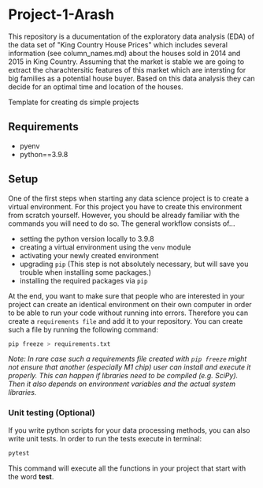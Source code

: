 # Project-1-Arash
This repository is a ducumentation of the exploratory data analysis (EDA) of the data set of "King Country House Prices" which includes several information (see column_names.md) about the houses sold in 2014 and 2015 in King Country. Assuming that the market is stable we are going to extract the charachtersitic features of this market which are intersting for big families as a potential house buyer. Based on this data analysis they can decide for an optimal time and location of the houses.

Template for creating ds simple projects

## Requirements

- pyenv
- python==3.9.8

## Setup

One of the first steps when starting any data science project is to create a virtual environment. For this project you have to create this environment from scratch yourself. However, you should be already familiar with the commands you will need to do so. The general workflow consists of... 

* setting the python version locally to 3.9.8
* creating a virtual environment using the `venv` module
* activating your newly created environment 
* upgrading `pip` (This step is not absolutely necessary, but will save you trouble when installing some packages.)
* installing the required packages via `pip`

At the end, you want to make sure that people who are interested in your project can create an identical environment on their own computer in order to be able to run your code without running into errors. Therefore you can create a `requirements file` and add it to your repository. You can create such a file by running the following command: 

```bash
pip freeze > requirements.txt
```

*Note: In rare case such a requirements file created with `pip freeze` might not ensure that another (especially M1 chip) user can install and execute it properly. This can happen if libraries need to be compiled (e.g. SciPy). Then it also depends on environment variables and the actual system libraries.*

### Unit testing (Optional)

If you write python scripts for your data processing methods, you can also write unit tests. In order to run the tests execute in terminal:

```bash
pytest
```

This command will execute all the functions in your project that start with the word **test**.
